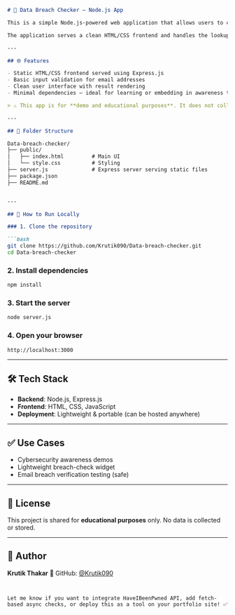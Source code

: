 ```markdown
# 🔐 Data Breach Checker – Node.js App

This is a simple Node.js-powered web application that allows users to check if their email address has been involved in any known data breaches.

The application serves a clean HTML/CSS frontend and handles the lookup via a lightweight backend.

---

## 🌐 Features

- Static HTML/CSS frontend served using Express.js
- Basic input validation for email addresses
- Clean user interface with result rendering
- Minimal dependencies – ideal for learning or embedding in awareness tools

> ⚠️ This app is for **demo and educational purposes**. It does not collect or store any user data.

---

## 📁 Folder Structure

Data-breach-checker/
├── public/
│   ├── index.html         # Main UI
│   └── style.css          # Styling
├── server.js              # Express server serving static files
├── package.json
├── README.md


---

## 🚀 How to Run Locally

### 1. Clone the repository

```bash
git clone https://github.com/Krutik090/Data-breach-checker.git
cd Data-breach-checker
````

### 2. Install dependencies

```bash
npm install
```

### 3. Start the server

```bash
node server.js
```

### 4. Open your browser

```
http://localhost:3000
```

---

## 🛠 Tech Stack

* **Backend**: Node.js, Express.js
* **Frontend**: HTML, CSS, JavaScript
* **Deployment**: Lightweight & portable (can be hosted anywhere)

---

## ✅ Use Cases

* Cybersecurity awareness demos
* Lightweight breach-check widget
* Email breach verification testing (safe)

---

## 📄 License

This project is shared for **educational purposes** only.
No data is collected or stored.

---

## 👤 Author

**Krutik Thakar**
🔗 GitHub: [@Krutik090](https://github.com/Krutik090)

```


Let me know if you want to integrate HaveIBeenPwned API, add fetch-based async checks, or deploy this as a tool on your portfolio site! ✅
```
